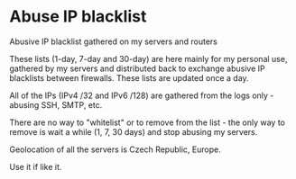 # Abuse IP blacklist
Abusive IP blacklist gathered on my servers and routers

These lists (1-day, 7-day and 30-day) are here mainly for my personal use, gathered by my servers and distributed back to exchange abusive IP blacklists between firewalls. These lists are updated once a day.

All of the IPs (IPv4 /32 and IPv6 /128) are gathered from the logs only - abusing SSH, SMTP, etc.

There are no way to "whitelist" or to remove from the list - the only way to remove is wait a while (1, 7, 30 days) and stop abusing my servers.

Geolocation of all the servers is Czech Republic, Europe.

Use it if like it.
